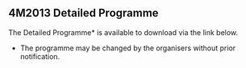 ## 4M2013 Detailed Programme

The Detailed Programme* is available to download via the link below.
* The programme may be changed by the organisers without prior notification.
<!--break-->